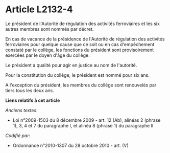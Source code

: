 # Article L2132-4

Le président de l'Autorité de régulation des activités ferroviaires et les six autres membres sont nommés par décret.

En cas de vacance de la présidence de l'Autorité de régulation des activités ferroviaires pour quelque cause que ce soit ou
en cas d'empêchement constaté par le collège, les fonctions du président sont provisoirement exercées par le doyen d'âge du
collège.

Le président a qualité pour agir en justice au nom de l'autorité.

Pour la constitution du collège, le président est nommé pour six ans.

A l'exception du président, les membres du collège sont renouvelés par tiers tous les deux ans.

**Liens relatifs à cet article**

_Anciens textes_:

  - Loi n°2009-1503 du 8 décembre 2009 - art. 12 (Ab), alinéas 2 (phrase 1), 3, 4 et 7 du paragraphe I, et alinéa 8 (phrase 1) du paragraphe II

_Codifié par_:

  - Ordonnance n°2010-1307 du 28 octobre 2010 - art. (V)
